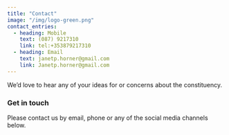 ```yaml
---
title: "Contact"
image: "/img/logo-green.png"
contact_entries:
  - heading: Mobile
    text: (087) 9217310
    link: tel:+353879217310
  - heading: Email
    text: janetp.horner@gmail.com 
    link: Janetp.horner@gmail.com
---
```


We’d love to hear any of your ideas for or concerns about the constituency.

<h3 class="f4 b lh-title mb2">Get in touch</h3>

Please contact us by email, phone or any of the social media channels below. 
